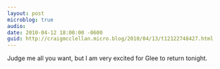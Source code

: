 ```yaml
---
layout: post
microblog: true
audio: 
date: 2010-04-12 18:00:00 -0600
guid: http://craigmcclellan.micro.blog/2010/04/13/t12122748427.html
---
```

Judge me all you want, but I am very excited for Glee to return tonight.
